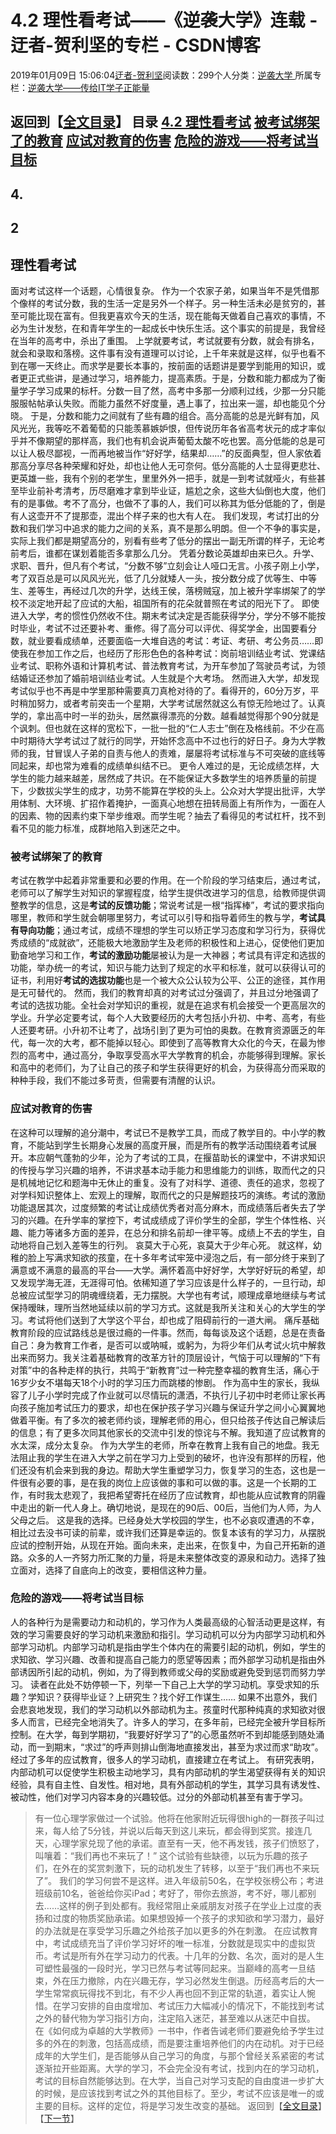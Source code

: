 
# 4.2 理性看考试——《逆袭大学》连载 - 迂者-贺利坚的专栏 - CSDN博客

2019年01月09日 15:06:04[迂者-贺利坚](https://me.csdn.net/sxhelijian)阅读数：299个人分类：[逆袭大学																](https://blog.csdn.net/sxhelijian/article/category/8588834)
所属专栏：[逆袭大学——传给IT学子正能量](https://blog.csdn.net/column/details/32349.html)



返回到【[全文目录](https://blog.csdn.net/sxhelijian/article/details/85908097)】
**目录**
[4.2 理性看考试](#4.2%C2%A0%E7%90%86%E6%80%A7%E7%9C%8B%E8%80%83%E8%AF%95)
[被考试绑架了的教育](#%E8%A2%AB%E8%80%83%E8%AF%95%E7%BB%91%E6%9E%B6%E4%BA%86%E7%9A%84%E6%95%99%E8%82%B2)
[应试对教育的伤害](#%E5%BA%94%E8%AF%95%E5%AF%B9%E6%95%99%E8%82%B2%E7%9A%84%E4%BC%A4%E5%AE%B3)
[危险的游戏——将考试当目标](#%E5%8D%B1%E9%99%A9%E7%9A%84%E6%B8%B8%E6%88%8F%E2%80%94%E2%80%94%E5%B0%86%E8%80%83%E8%AF%95%E5%BD%93%E7%9B%AE%E6%A0%87)
---

## 4.
## 2
## 理性看考试
面对考试这样一个话题，心情很复杂。
作为一个农家子弟，如果当年不是凭借那个像样的考试分数，我的生活一定是另外一个样子。另一种生活未必是贫穷的，甚至可能比现在富有。但我更喜欢今天的生活，现在能每天做着自己喜欢的事情，不必为生计发愁，在和青年学生的一起成长中快乐生活。这个事实的前提是，我曾经在当年的高考中，杀出了重围。
上学就要考试，考试就要有分数，就会有排名，就会和录取和落榜。这件事有没有道理可以讨论，上千年来就是这样，似乎也看不到在哪一天终止。而求学是要长本事的，按前面的话题讲是要学到能用的知识，或者更正式些讲，是通过学习，培养能力，提高素质。于是，分数和能力都成为了衡量学子学习成果的标杆。分数一目了然，高考中多那一分顺利过线，少那一分只能服服帖帖承认失败。而能力虽然不好度量，遇上事了，拉出来一遛，却也能见个分晓。
于是，分数和能力之间就有了些有趣的组合。高分高能的总是光鲜有加，风风光光，我等吃不着葡萄的只能羡慕嫉妒恨，但传说历年各省高考状元的成才率似乎并不像期望的那样高，我们也有机会说声葡萄太酸不吃也罢。高分低能的总是可以让人极尽鄙视，一而再地被当作“好好学，结果却……”的反面典型，但人家依着那高分享尽各种荣耀和好处，却也让他人无可奈何。低分高能的人士显得更悲壮、更英雄一些，我有个别的老学生，里里外外一把手，就是一到考试就哑火，有些甚至毕业前补考清考，历尽磨难才拿到毕业证，尴尬之余，这些大仙倒也大度，他们有的是事做。考不了高分，也做不了事的人，我们可以称其为低分低能的了，倒是有人这壶开不了提那壶，混出个样子来的也大有人在。
我们发现，考试打出的分数和我们学习中追求的能力之间的关系，真不是那么明朗。但一个不争的事实是，实际上我们都是期望高分的，别看有些考了低分的摆出一副无所谓的样子，无论考前考后，谁都在谋划着能否多拿那么几分。
凭着分数论英雄却由来已久。升学、求职、晋升，但凡有个考试，“分数不够”立刻会让人哑口无言。小孩子刚上小学，考了双百总是可以风风光光，低了几分就矮人一头，按分数分成了优等生、中等生、差等生，再经过几次的升学，达线王侯，落榜贼寇，加上被升学率绑架了的学校不淡定地开起了应试的大船，祖国所有的花朵就普照在考试的阳光下了。
即使进入大学，考的惯性仍然收不住。期末考试决定是否能获得学分，学分不够不能按时毕业，考试不过还要补考、重修。得了高分可以评优、得奖学金，出国要看分数，就业要看成绩单，还要面临一大堆自选的考试：考证、考研、考公务员……即使我在参加工作之后，也经历了形形色色的各种考试：岗前培训结业考试、党课结业考试、职称外语和计算机考试、普法教育考试，为开车参加了驾驶员考试，为领结婚证还参加了婚前培训结业考试。人生就是个大考场。
然而进入大学，却发现考试似乎也不再是中学里那种需要真刀真枪对待的了。看得开的，60分万岁，平时稍加努力，或者考前突击一个星期，大学考试居然就这么有惊无险地过了。认真学的，拿出高中时一半的劲头，居然赢得漂亮的分数。越看越觉得那个90分就是个讽刺。但也就在这样的宽松下，一批一批的“仁人志士”倒在及格线前。不少在高中时期待大学考试过了就行的同学，开始怀念高中不过也行的好日子。身为大学教师的我，甘冒误人子弟的自责与他人的责难，屡屡将考试标准与不可突破的底线等同起来，却也常为难看的成绩单纠结不已。
更令人难过的是，无论成绩怎样，大学生的能力越来越差，居然成了共识。在不能保证大多数学生的培养质量的前提下，少数拔尖学生的成才，功劳不能算在学校的头上。公众对大学提出批评，大学用体制、大环境、扩招作着掩护，一面真心地想在扭转局面上有所作为，一面在人的因素、物的因素约束下举步维艰。而学生呢？抽去了看得见的考试杠杆，找不到看不见的能力标准，成群地陷入到迷茫之中。
### 被考试绑架了的教育
考试在教学中起着非常重要和必要的作用。在一个阶段的学习结束后，通过考试，老师可以了解学生对知识的掌握程度，给学生提供改进学习的信息，给教师提供调整教学的信息，这是**考试的反馈功能**；常说考试是一根“指挥棒”，考试的要求指向哪里，教师和学生就会朝哪里努力，考试可以引导和指导着师生的教与学，**考试具有导向功能**；通过考试，成绩不理想的学生可以矫正学习态度和学习行为，获得优秀成绩的“成就欲”，还能极大地激励学生及老师的积极性和上进心，促使他们更加勤奋地学习和工作，**考试的激励功能**屡被认为是一大神器；考试具有评定和选拔的功能，举办统一的考试，知识与能力达到了规定的水平和标准，就可以获得认可的证书，利用好**考试的选拔功能**也是一个被大众公认较为公平、公正的途径，其作用是无可替代的。
然而，我们的教育却真的对考试过分强调了，并且过分地强调了考试的选拔功能。全社会对学知识的重视，就是在追求有机会接受一个更高层次的学业。升学必定要考试，每个人大致要经历的大考包括小升初、中考、高考，有些人还要考研。小升初不让考了，战场引到了更为可怕的奥数。在教育资源匮乏的年代，每一次的大考，都不能掉以轻心。即使到了高等教育大众化的今天，在最为惨烈的高考中，通过高分，争取享受高水平大学教育的机会，亦能够得到理解。家长和高中的老师们，为了让自己的孩子和学生获得更好的机会，为获得高分而采取的种种手段，我们不能过多苛责，但需要有清醒的认识。
### 应试对教育的伤害
在这种可以理解的追分潮中，考试已不是教学工具，而成了教学目的。中小学的教育，不能站到学生长期身心发展的高度开展，而是所有的教学活动围绕着考试展开。本应朝气蓬勃的少年，沦为了考试的工具，在揠苗助长的课堂中，不讲求知识的传授与学习兴趣的培养，不讲求基本动手能力和思维能力的训练，取而代之的只是机械地记忆和题海中无休止的重复。没有了对科学、道德、责任的追求，忽视了对学科知识整体上、宏观上的理解，取而代之的只是解题技巧的演练。考试的激励功能退居其次，过度频繁的考试让成绩优秀者对高分麻木，而成绩落后者失去了学习的兴趣。在升学率的掌控下，考试成绩成了评价学生的全部，学生个体性格、兴趣、能力等诸多方面的差异，在总分和排名前却一律平等。成绩上不去的学生，自动地将自己划入差等生的行列。
哀莫大于心死，哀莫大于少年心死。
就这样，幼稚的脸上写满求知欲的孩童，在十多年考试牢笼中浸泡之后，有一部分终于来到了满意或不满意的最高的平台——大学。满怀着高中好好学，大学好好玩的希望，却又发现学海无涯，无涯得可怕。依稀知道了学习应该是什么样子的，一旦行动，却总被应试型学习的阴魂缠绕着，无力摆脱。大学也有考试，顺理成章地继续与考试保持暧昧，理所当然地延续以前的学习方式。这就是我所关注和关心的大学生的学习。考试将他们送到了大学这个平台，却也成了阻碍前行的一道大闸。
痛斥基础教育阶段的应试路线总是很过瘾的一件事。然而，每每谈及这个话题，总是在责备自己：身为教育工作者，是否可以或呐喊，或躬为，为将少年们从考试火坑中解救出来而努力。我关注着基础教育的改革方针的顶层设计，气恼于可以理解的“下有对策”中的各种走样的执行，共鸣于“新教育”过一种完整幸福的教育生活，痛心于16岁少女不堪每天18个小时的学习压力而跳楼的惨剧。
作为高中生的家长，我纵容了儿子小学时完成了作业就可以尽情玩的潇洒，不执行儿子初中时老师让家长再向孩子施加考试压力的要求，却也在保护孩子学习兴趣与保证升学之间小心翼翼地做着平衡。有了多次的被老师约谈，理解老师的用心，但只给孩子传达自己解读后的信息；有了更多次同其他家长的交流中引发的惊诧与不解。我知道了应试教育的水太深，成分太复杂。
作为大学生的老师，所幸在教育上我有自己的地盘。我无法阻止我的学生在进入大学之前在学习力上受到的破坏，也许没有那样的历程，他们还没有机会来到我的身边。帮助大学生重塑学习力，恢复学习的生态，这也是一件很有必要的事，是在我的岗位上应该做的事和可以做的事。这是一个长期的工作，有时我太悲观了，我把希望寄托在经历了应试教育，却也能从应试教育的阴霾中走出的新一代人身上。确切地说，是现在的90后、00后，当他们为人师，为人父母之后。
这是我的选择。已经身处大学校园的学生，也不必哀叹遭遇的不幸，相比过去没书可读的前辈，或许我们还算是幸运的。恢复本该有的学习力，从摆脱应试的控制开始，从现在开始。面向未来，走出来，在恢复中，为自己开拓新的道路。众多的人一齐努力所汇聚的力量，将是未来整体改变的源泉和动力。选择了独立面对，选择了自底向上的改变，要相信这种力量。
### 危险的游戏——将考试当目标
人的各种行为是需要动力和动机的，学习作为人类最高级的心智活动更是这样，有效的学习需要良好的学习动机来激励和指引。学习动机可以分为内部学习动机和外部学习动机。内部学习动机是指由学生个体内在的需要引起的动机，例如，学生的求知欲、学习兴趣、改善和提高自己能力的愿望等因素；而外部学习动机是指由外部诱因所引起的动机，例如，为了得到教师或父母的奖励或避免受到惩罚而努力学习。
读者在此处不妨停顿一下，列举一下自己上大学的学习动机。享受求知的乐趣？学知识？获得毕业证？上研究生？找个好工作谋生……
如果不出意外，我们会悲哀地发现，我们的学习动机以外部动机为主。孩童时代那种纯真的求知欲对很多人而言，已经完全地消失了。许多人的学习，在多年前，已经完全被升学目标所控制。在大学，每到学期初，“我要好好学习了”的心愿虽然听不到却能感到随处涌动，而一到期末，“求过”的呼声则排山倒海地直接发出，甚至为求过而求“助攻”。经过了多年的应试教育，很多人的学习动机，直接建立在考试上。
有研究表明，内部动机可以促使学生积极主动地学习，具有内部动机的学生渴望获得有关的知识经验，具有自主性、自发性。相对地，具有外部动机的学生，其学习具有诱发性、被动性，他们对学习内容本身的兴趣较低。过分的外部动机甚至有害于学习。
> 有一位心理学家做过一个试验。他将在他家附近玩得很high的一群孩子叫过来，每人给了5分钱，并说以后每天到这儿来玩，都会得到奖赏。接连几天，心理学家兑现了他的承诺。直至有一天，他不再发钱，孩子们愤怒了，叫嚷着：“我们再也不来玩了！”
这个试验有些缺德，以玩为乐趣的孩子们，在外在的奖赏刺激下，玩的动机发生了转移，以至于“我们再也不来玩了”。
我们的学习何尝不是这样。进入年级前50名，在学校张榜公布；考进班级前10名，爸爸给你买iPad；考好了，带你去旅游，考不好，哪儿都别去……这样的例子到处都有。我经常阻止亲戚朋友对孩子在学业上过度的表扬和过度的物质奖励承诺。如果想毁掉一个孩子的求知欲和学习潜力，最好的办法就是在享受学习乐趣之外给孩子加以更多的外在刺激。
在应试教育中，考试成绩充当了评价学习好坏的唯一标准，分数就是现实中的虚拟货币。考试是所有外在学习动力的代表。十几年的分数、名次，面对的是人生可塑性最强的一段时光，学习已然与考试等同起来。当巅峰的高考一旦结束，外在压力撤除，内在兴趣无存，学习必然发生倒退。历经高考后的大一学生常常疯玩得找不到北，有不少人再也回不到正常的轨道，着实让人惋惜。在学习安排的自由度增加、考试压力大幅减小的情况下，不能找到考试之外的替代物为学习指引方向，注定陷入迷茫，甚至难以从迷茫中自拔。
在《如何成为卓越的大学教师》一书中，作者告诫老师们要避免给予学生过多的外在的刺激，包括高成绩，而是要注重培养他们的内在动机。对于已经成年的大学生们，是否能够从自己学习的角度，与那个曾经关系紧密的考试逐渐拉开些距离。大学的学习，不会完全没有考试，找到内在的学习动机，考试的目标自然能够达到。在大学，当自己对学习支配的自由度进一步扩大的时候，是应该找到考试之外的其他目标了。至少，考试不应该是唯一的或主要的目标。这样的定位，将是学习发生改变的基础。
返回到【[全文目录](https://blog.csdn.net/sxhelijian/article/details/85908097)】【[下一节](https://blog.csdn.net/sxhelijian/article/details/86153884)】


